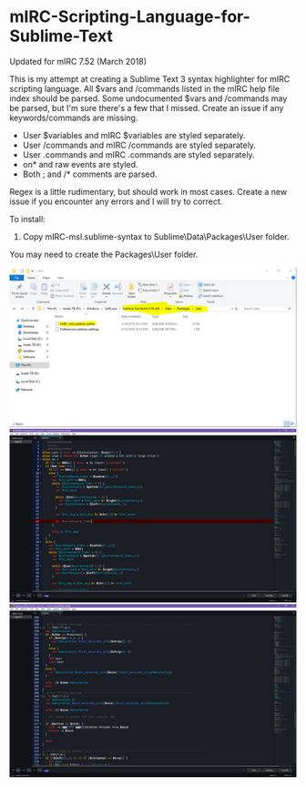# mIRC-Scripting-Language-for-Sublime-Text
Updated for mIRC 7.52 (March 2018)

This is my attempt at creating a Sublime Text 3 syntax highlighter for mIRC scripting language.  All $vars and /commands listed in the mIRC help file index should be parsed.  Some undocumented $vars and /commands may be parsed, but I'm sure there's a few that I missed.  Create an issue if any keywords/commands are missing.

- User $variables and mIRC $variables are styled separately.
- User /commands and mIRC /commands are styled separately.
- User .commands and mIRC .commands are styled separately.
- on* and raw events are styled.
- Both ; and /* comments are parsed.

Regex is a little rudimentary, but should work in most cases.  Create a new issue if you encounter any errors and I will try to correct.

To install:

1. Copy mIRC-msl.sublime-syntax to Sublime\Data\Packages\User folder.

You may need to create the Packages\User folder.

![Alt text](Install-screenshot.png)
![Alt text](screen1.png)
![Alt text](screen2.png)

